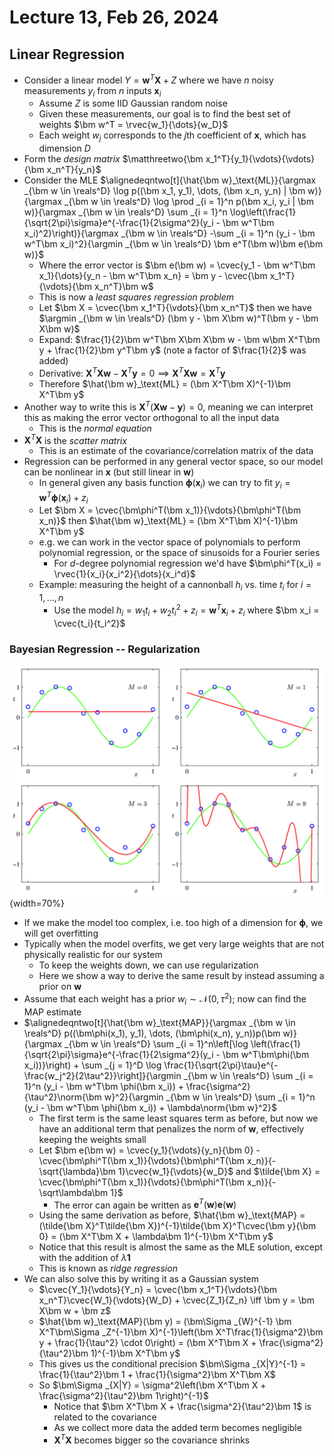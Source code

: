 # Lecture 13, Feb 26, 2024

## Linear Regression

* Consider a linear model $Y = \bm w^T\bm X + Z$ where we have $n$ noisy measurements $y_i$ from $n$ inputs $\bm x_i$
	* Assume $Z$ is some IID Gaussian random noise
	* Given these measurements, our goal is to find the best set of weights $\bm w^T = \rvec{w_1}{\dots}{w_D}$
	* Each weight $w_j$ corresponds to the $j$th coefficient of $\bm x$, which has dimension $D$
* Form the *design matrix* $\matthreetwo{\bm x_1^T}{y_1}{\vdots}{\vdots}{\bm x_n^T}{y_n}$
* Consider the MLE $\alignedeqntwo[t]{\hat{\bm w}_\text{ML}}{\argmax _{\bm w \in \reals^D} \log p((\bm x_1, y_1), \dots, (\bm x_n, y_n) | \bm w)}{\argmax _{\bm w \in \reals^D} \log \prod _{i = 1}^n p(\bm x_i, y_i | \bm w)}{\argmax _{\bm w \in \reals^D} \sum _{i = 1}^n \log\left(\frac{1}{\sqrt{2\pi}\sigma}e^{-\frac{1}{2\sigma^2}(y_i - \bm w^T\bm x_i)^2}\right)}{\argmax _{\bm w \in \reals^D} -\sum _{i = 1}^n (y_i - \bm w^T\bm x_i)^2}{\argmin _{\bm w \in \reals^D} \bm e^T(\bm w)\bm e(\bm w)}$
	* Where the error vector is $\bm e(\bm w) = \cvec{y_1 - \bm w^T\bm x_1}{\dots}{y_n - \bm w^T\bm x_n} = \bm y - \cvec{\bm x_1^T}{\vdots}{\bm x_n^T}\bm w$
	* This is now a *least squares regression problem*
	* Let $\bm X = \cvec{\bm x_1^T}{\vdots}{\bm x_n^T}$ then we have $\argmin _{\bm w \in \reals^D} (\bm y - \bm X\bm w)^T(\bm y - \bm X\bm w)$
	* Expand: $\frac{1}{2}\bm w^T\bm X\bm X\bm w - \bm w\bm X^T\bm y + \frac{1}{2}\bm y^T\bm y$ (note a factor of $\frac{1}{2}$ was added)
	* Derivative: $\bm X^T\bm X\bm w - \bm X^T\bm y = 0 \implies \bm X^T\bm X\bm w = \bm X^T\bm y$
	* Therefore $\hat{\bm w}_\text{ML} = (\bm X^T\bm X)^{-1}\bm X^T\bm y$
* Another way to write this is $\bm X^T(\bm X\bm w - \bm y) = 0$, meaning we can interpret this as making the error vector orthogonal to all the input data
	* This is the *normal equation*
* $\bm X^T\bm X$ is the *scatter matrix*
	* This is an estimate of the covariance/correlation matrix of the data
* Regression can be performed in any general vector space, so our model can be nonlinear in $\bm x$ (but still linear in $\bm w$)
	* In general given any basis function $\bm \phi(\bm x_i)$ we can try to fit $y_i = \bm w^T\bm \phi(\bm x_i) + z_i$
	* Let $\bm X = \cvec{\bm\phi^T(\bm x_1)}{\vdots}{\bm\phi^T(\bm x_n)}$ then $\hat{\bm w}_\text{ML} = (\bm X^T\bm X)^{-1}\bm X^T\bm y$ 
	* e.g. we can work in the vector space of polynomials to perform polynomial regression, or the space of sinusoids for a Fourier series
		* For $d$-degree polynomial regression we'd have $\bm\phi^T(x_i) = \rvec{1}{x_i}{x_i^2}{\dots}{x_i^d}$
	* Example: measuring the height of a cannonball $h_i$ vs. time $t_i$ for $i = 1, \dots, n$
		* Use the model $h_i = w_1t_i + w_2t_i^2 + z_i = \bm w^T\bm x_i + z_i$ where $\bm x_i = \cvec{t_i}{t_i^2}$

### Bayesian Regression -- Regularization

![Polynomial regression for different degrees. Green is the underlying function we're trying to approximate.](./imgs/lec13_1.png){width=70%}

* If we make the model too complex, i.e. too high of a dimension for $\bm\phi$, we will get overfitting
* Typically when the model overfits, we get very large weights that are not physically realistic for our system
	* To keep the weights down, we can use regularization
	* Here we show a way to derive the same result by instead assuming a prior on $\bm w$
* Assume that each weight has a prior $w_i \sim \mathcal N(0, \tau^2)$; now can find the MAP estimate
* $\alignedeqntwo[t]{\hat{\bm w}_\text{MAP}}{\argmax _{\bm w \in \reals^D} p((\bm\phi(x_1), y_1), \dots, (\bm\phi(x_n), y_n))p(\bm w)}{\argmax _{\bm w \in \reals^D} \sum _{i = 1}^n\left[\log \left(\frac{1}{\sqrt{2\pi}\sigma}e^{-\frac{1}{2\sigma^2}(y_i - \bm w^T\bm\phi(\bm x_i))}\right) + \sum _{j = 1}^D \log \frac{1}{\sqrt{2\pi}\tau}e^{-\frac{w_j^2}{2\tau^2}}\right]}{\argmin _{\bm w \in \reals^D} \sum _{i = 1}^n (y_i - \bm w^T\bm \phi(\bm x_i)) + \frac{\sigma^2}{\tau^2}\norm{\bm w}^2}{\argmin _{\bm w \in \reals^D} \sum _{i = 1}^n (y_i - \bm w^T\bm \phi(\bm x_i)) + \lambda\norm{\bm w}^2}$
	* The first term is the same least squares term as before, but now we have an additional term that penalizes the norm of $\bm w$, effectively keeping the weights small
	* Let $\bm e(\bm w) = \cvec{y_1}{\vdots}{y_n}{\bm 0} - \cvec{\bm\phi^T(\bm x_1)}{\vdots}{\bm\phi^T(\bm x_n)}{-\sqrt{\lambda}\bm 1}\cvec{w_1}{\vdots}{w_D}$ and $\tilde{\bm X} = \cvec{\bm\phi^T(\bm x_1)}{\vdots}{\bm\phi^T(\bm x_n)}{-\sqrt\lambda\bm 1}$
		* The error can again be written as $\bm e^T(\bm w)\bm e(\bm w)$
	* Using the same derivation as before, $\hat{\bm w}_\text{MAP} = (\tilde{\bm X}^T\tilde{\bm X})^{-1}\tilde{\bm X}^T\cvec{\bm y}{\bm 0} = (\bm X^T\bm X + \lambda\bm 1)^{-1}\bm X^T\bm y$
	* Notice that this result is almost the same as the MLE solution, except with the addition of $\lambda\bm 1$
	* This is known as *ridge regression*
* We can also solve this by writing it as a Gaussian system
	* $\cvec{Y_1}{\vdots}{Y_n} = \cvec{\bm x_1^T}{\vdots}{\bm x_n^T}\cvec{W_1}{\vdots}{W_D} + \cvec{Z_1}{Z_n} \iff \bm y = \bm X\bm w + \bm z$
	* $\hat{\bm w}_\text{MAP}(\bm y) = (\bm\Sigma _{W}^{-1} \bm X^T\bm\Sigma _Z^{-1}\bm X)^{-1}\left(\bm X^T\frac{1}{\sigma^2}\bm y + \frac{1}{\tau^2} \cdot 0\right) = (\bm X^T\bm X + \frac{\sigma^2}{\tau^2}\bm 1)^{-1}\bm X^T\bm y$
	* This gives us the conditional precision $\bm\Sigma _{X|Y}^{-1} = \frac{1}{\tau^2}\bm 1 + \frac{1}{\sigma^2}\bm X^T\bm X$
	* So $\bm\Sigma _{X|Y} = \sigma^2\left(\bm X^T\bm X + \frac{\sigma^2}{\tau^2}\bm 1\right)^{-1}$
		* Notice that $\bm X^T\bm X + \frac{\sigma^2}{\tau^2}\bm 1$ is related to the covariance
		* As we collect more data the added term becomes negligible
		* $\bm X^T\bm X$ becomes bigger so the covariance shrinks

